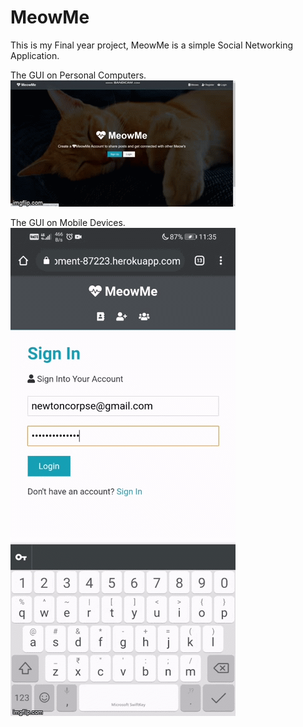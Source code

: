 # MeowMe

This is my Final year project,
MeowMe is a simple Social Networking Application.

The GUI on Personal Computers.
<img src="screenshots/pc.gif">

The GUI on Mobile Devices.
<img src="screenshots/mobile.gif">
